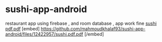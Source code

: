 # sushi-app-android
restaurant app using firebase , and room database , app work fine
[sushi pdf.pdf](https://github.com/mahmoudkhalaf93/sushi-app-android/files/12422957/sushi.pdf.pdf)
[embed] https://github.com/mahmoudkhalaf93/sushi-app-android/files/12422957/sushi.pdf.pdf [/embed]
